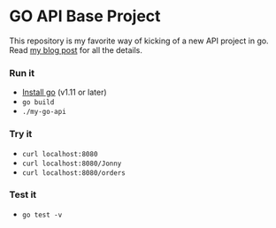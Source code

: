 # GO API Base Project

This repository is my favorite way of kicking of a new API project in go.
Read [my blog post](https://jonnylangefeld.com/blog/how-to-write-a-go-api-part-1-webserver-with-iris) for all the details.

### Run it

* [Install go](https://golang.org/doc/install) (v1.11 or later)
* `go build`
* `./my-go-api`

### Try it

* `curl localhost:8080`
* `curl localhost:8080/Jonny`
* `curl localhost:8080/orders`

### Test it

* `go test -v`